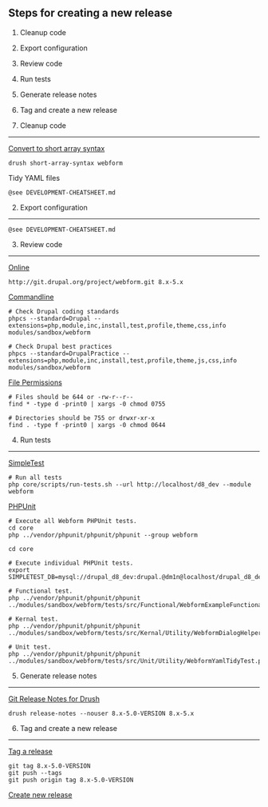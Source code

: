 
Steps for creating a new release
--------------------------------

  1. Cleanup code
  2. Export configuration
  3. Review code
  4. Run tests
  5. Generate release notes
  6. Tag and create a new release


1. Cleanup code
---------------

[Convert to short array syntax](https://www.drupal.org/project/short_array_syntax)

    drush short-array-syntax webform

Tidy YAML files

    @see DEVELOPMENT-CHEATSHEET.md


2. Export configuration
-----------------------

    @see DEVELOPMENT-CHEATSHEET.md


3. Review code
--------------

[Online](http://pareview.sh)

    http://git.drupal.org/project/webform.git 8.x-5.x

[Commandline](https://www.drupal.org/node/1587138)

    # Check Drupal coding standards
    phpcs --standard=Drupal --extensions=php,module,inc,install,test,profile,theme,css,info modules/sandbox/webform
    
    # Check Drupal best practices
    phpcs --standard=DrupalPractice --extensions=php,module,inc,install,test,profile,theme,js,css,info modules/sandbox/webform

[File Permissions](https://www.drupal.org/comment/reply/2690335#comment-form)

    # Files should be 644 or -rw-r--r--
    find * -type d -print0 | xargs -0 chmod 0755

    # Directories should be 755 or drwxr-xr-x
    find . -type f -print0 | xargs -0 chmod 0644


4. Run tests
------------

[SimpleTest](https://www.drupal.org/node/645286)

    # Run all tests
    php core/scripts/run-tests.sh --url http://localhost/d8_dev --module webform

[PHPUnit](https://www.drupal.org/node/2116263)

    # Execute all Webform PHPUnit tests.
    cd core
    php ../vendor/phpunit/phpunit/phpunit --group webform

    cd core

    # Execute individual PHPUnit tests.
    export SIMPLETEST_DB=mysql://drupal_d8_dev:drupal.@dm1n@localhost/drupal_d8_dev;

    # Functional test.    
    php ../vendor/phpunit/phpunit/phpunit ../modules/sandbox/webform/tests/src/Functional/WebformExampleFunctionalTest.php

    # Kernal test.    
    php ../vendor/phpunit/phpunit/phpunit ../modules/sandbox/webform/tests/src/Kernal/Utility/WebformDialogHelperTest.php

    # Unit test.
    php ../vendor/phpunit/phpunit/phpunit ../modules/sandbox/webform/tests/src/Unit/Utility/WebformYamlTidyTest.php


5. Generate release notes
-------------------------

[Git Release Notes for Drush](https://www.drupal.org/project/grn)

    drush release-notes --nouser 8.x-5.0-VERSION 8.x-5.x


6. Tag and create a new release
-------------------------------

[Tag a release](https://www.drupal.org/node/1066342)

    git tag 8.x-5.0-VERSION
    git push --tags
    git push origin tag 8.x-5.0-VERSION

[Create new release](https://www.drupal.org/node/add/project-release/2640714)
